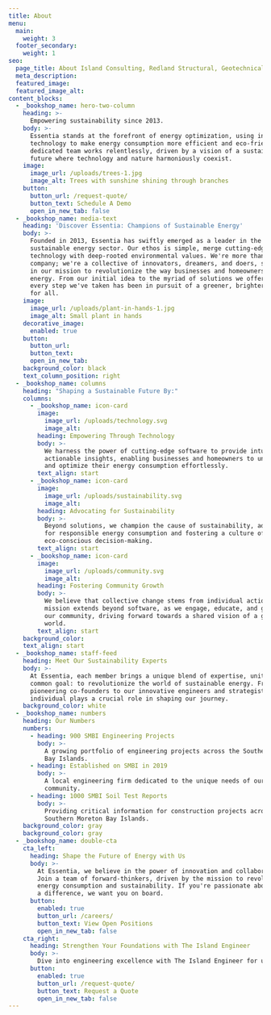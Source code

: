 ```yaml
---
title: About
menu:
  main:
    weight: 3
  footer_secondary:
    weight: 1
seo:
  page_title: About Island Consulting, Redland Structural, Geotechnical & Civil Engineers
  meta_description:
  featured_image: 
  featured_image_alt:
content_blocks:
  - _bookshop_name: hero-two-column
    heading: >-
      Empowering sustainability since 2013.
    body: >-
      Essentia stands at the forefront of energy optimization, using innovative
      technology to make energy consumption more efficient and eco-friendly. Our
      dedicated team works relentlessly, driven by a vision of a sustainable
      future where technology and nature harmoniously coexist.
    image:
      image_url: /uploads/trees-1.jpg
      image_alt: Trees with sunshine shining through branches
    button:
      button_url: /request-quote/
      button_text: Schedule A Demo
      open_in_new_tab: false
  - _bookshop_name: media-text
    heading: 'Discover Essentia: Champions of Sustainable Energy'
    body: >-
      Founded in 2013, Essentia has swiftly emerged as a leader in the
      sustainable energy sector. Our ethos is simple, merge cutting-edge
      technology with deep-rooted environmental values. We're more than just a
      company; we're a collective of innovators, dreamers, and doers, steadfast
      in our mission to revolutionize the way businesses and homeowners consume
      energy. From our initial idea to the myriad of solutions we offer today,
      every step we've taken has been in pursuit of a greener, brighter future
      for all.
    image:
      image_url: /uploads/plant-in-hands-1.jpg
      image_alt: Small plant in hands
    decorative_image: 
      enabled: true
    button:
      button_url:
      button_text:
      open_in_new_tab:
    background_color: black
    text_column_position: right
  - _bookshop_name: columns
    heading: "Shaping a Sustainable Future By:"
    columns:
      - _bookshop_name: icon-card
        image:
          image_url: /uploads/technology.svg
          image_alt: 
        heading: Empowering Through Technology
        body: >-
          We harness the power of cutting-edge software to provide intuitive and
          actionable insights, enabling businesses and homeowners to understand
          and optimize their energy consumption effortlessly.
        text_align: start
      - _bookshop_name: icon-card
        image:
          image_url: /uploads/sustainability.svg
          image_alt:
        heading: Advocating for Sustainability
        body: >-
          Beyond solutions, we champion the cause of sustainability, advocating
          for responsible energy consumption and fostering a culture of
          eco-conscious decision-making.
        text_align: start
      - _bookshop_name: icon-card
        image:
          image_url: /uploads/community.svg
          image_alt:
        heading: Fostering Community Growth
        body: >-
          We believe that collective change stems from individual action. Our
          mission extends beyond software, as we engage, educate, and grow with
          our community, driving forward towards a shared vision of a greener
          world.
        text_align: start
    background_color:
    text_align: start
  - _bookshop_name: staff-feed
    heading: Meet Our Sustainability Experts
    body: >-
      At Essentia, each member brings a unique blend of expertise, united by a
      common goal: to revolutionize the world of sustainable energy. From our
      pioneering co-founders to our innovative engineers and strategists, every
      individual plays a crucial role in shaping our journey.
    background_color: white
  - _bookshop_name: numbers
    heading: Our Numbers
    numbers:
      - heading: 900 SMBI Engineering Projects
        body: >-
          A growing portfolio of engineering projects across the Southern Moreton
          Bay Islands.
      - heading: Established on SMBI in 2019
        body: >-
          A local engineering firm dedicated to the unique needs of our island
          community.
      - heading: 1000 SMBI Soil Test Reports
        body: >-
          Providing critical information for construction projects across the
          Southern Moreton Bay Islands.
    background_color: gray
    background_color: gray
  - _bookshop_name: double-cta
    cta_left:
      heading: Shape the Future of Energy with Us
      body: >-
        At Essentia, we believe in the power of innovation and collaboration.
        Join a team of forward-thinkers, driven by the mission to revolutionize
        energy consumption and sustainability. If you're passionate about making
        a difference, we want you on board.
      button:
        enabled: true
        button_url: /careers/
        button_text: View Open Positions
        open_in_new_tab: false
    cta_right:
      heading: Strengthen Your Foundations with The Island Engineer
      body: >-
        Dive into engineering excellence with The Island Engineer for unparalleled soil testing and engineering solutions on the Southern Moreton Bay Islands. Let Ray Saunders and his team guide your project to success with precision and professionalism.
      button:
        enabled: true
        button_url: /request-quote/
        button_text: Request a Quote
        open_in_new_tab: false
---
```

